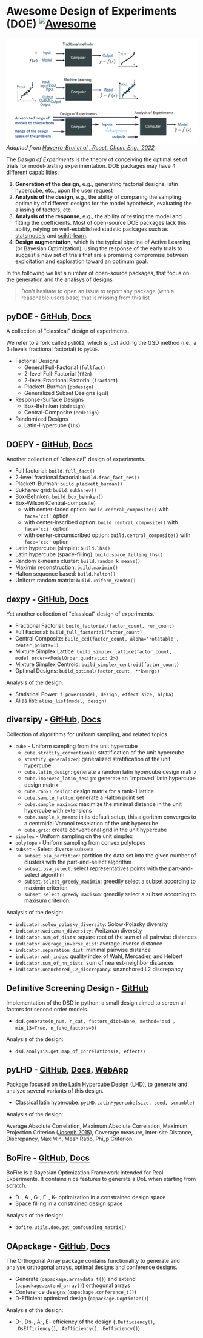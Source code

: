 # Awesome Design of Experiments (DOE) [![Awesome](https://cdn.rawgit.com/sindresorhus/awesome/d7305f38d29fed78fa85652e3a63e154dd8e8829/media/badge.svg)](https://github.com/sindresorhus/awesome)

![image](./image.png)
*Adapted from [Navarro-Brul et al., React. Chem. Eng., 2022](https://pubs.rsc.org/en/content/articlelanding/2022/re/d1re00541c)*

The *Design of Experiments* is the theory of conceiving the optimal set of trials for model-testing experimentation.
DOE packages may have 4 different capabilities:

1. **Generation of the design**, e.g., generating factorial designs, latin hypercube, etc., upon the user request 
2. **Analysis of the design**, e.g., the ability of comparing the sampling optimality of different designs for the model hypothesis, evaluating the aliasing of factors, etc.
3. **Analysis of the response**, e.g., the ability of testing the model and fitting the coefficients. Most of open-source DOE packages lack this ability, relying on well-established statistic packages such as [statsmodels](https://www.statsmodels.org/stable/index.html) and [scikit-learn](https://scikit-learn.org/stable/).
4. **Design augmentation**, which is the typical pipeline of Active Learning (or Bayesian Optimization), using the response of the early trials to suggest a new set of trials that are a promising compromise between exploitation and exploration toward an optimum goal.

In the following we list a number of open-source packages, that focus on the generation and the analisys of designs.

> Don't hesitate to open an issue to report any package (with a reasonable users base) that is missing from this list

## pyDOE - [GitHub](https://github.com/clicumu/pyDOE2), [Docs](https://pythonhosted.org/pyDOE/)

A collection of "classical" design of experiments.

We refer to a fork called `pyDOE2`, which is just adding the GSD method (i.e., a 3+levels fractional factorial) to `pyDOE`.

- Factorial Designs
    - General Full-Factorial (``fullfact``)
    - 2-level Full-Factorial (``ff2n``)
    - 2-level Fractional Factorial (``fracfact``)
    - Plackett-Burman (``pbdesign``)
    - Generalized Subset Designs (``gsd``)
- Response-Surface Designs 
    - Box-Behnken (``bbdesign``)
    - Central-Composite (``ccdesign``)
- Randomized Designs
    - Latin-Hypercube (``lhs``)

## DOEPY - [GitHub](https://github.com/tirthajyoti/doepy), [Docs](https://doepy.readthedocs.io/en/latest/)

Another collection of "classical" design of experiments.

* Full factorial: `build.full_fact()`
* 2-level fractional factorial: `build.frac_fact_res()`
* Plackett-Burman: `build.plackett_burman()`
* Sukharev grid: `build.sukharev()`
* Box-Behnken: ``build.box_behnken()``
* Box-Wilson (Central-composite) 
  * with center-faced option: ``build.central_composite()`` with ``face='ccf'`` option
  * with center-inscribed option: ``build.central_composite()`` with ``face='cci'`` option
  * with center-circumscribed option: ``build.central_composite()`` with ``face='ccc'`` option
* Latin hypercube (simple): ``build.lhs()``
* Latin hypercube (space-filling): ``build.space_filling_lhs()``
* Random k-means cluster: ``build.random_k_means()``
* Maximin reconstruction: ``build.maximin()``
* Halton sequence based: ``build.halton()``
* Uniform random matrix: ``build.uniform_random()``

## dexpy - [GitHub](https://github.com/statease/dexpy), [Docs](https://statease.github.io/dexpy/)

Yet another collection of "classical" design of experiments.

- Fractional Factorial: `build_factorial(factor_count, run_count)`
- Full Factorial: `build_full_factorial(factor_count)`
- Central Composite: `build_ccd(factor_count, alpha='rotatable', center_points=1)`
- Mixture Simplex Lattice: `build_simplex_lattice(factor_count, model_order=<ModelOrder.quadratic: 2>)`
- Mixture Simplex Centroid: `build_simplex_centroid(factor_count)`
- Optimal Designs: `build_optimal(factor_count, **kwargs)`

Analysis of the design:

- Statistical Power: `f_power(model, design, effect_size, alpha)`
- Alias list: `alias_list(model, design)`

## diversipy - [GitHub](https://github.com/DavidWalz/diversipy), [Docs](https://diversipy.readthedocs.io/en/latest/index.html) 

Collection of algorithms for uniform sampling, and related topics.
 
- `cube` - Uniform sampling from the unit hypercube
  - `cube.stratify_conventional`: stratification of the unit hypercube
  - `stratify_generalized`: generalized stratification of the unit hypercube
  - `cube.latin_design`: generate a random latin hypercube design matrix
  - `cube.improved_latin_design`: generate an ‘improved’ latin hypercube design matrix
  - `cube.rank1_design`: design matrix for a rank-1 lattice
  - `cube.sample_halton`: generate a Halton point set
  - `cube.sample_maximin`: maximize the minimal distance in the unit hypercube with extensions
  - `cube.sample_k_means`: in its default setup, this algorithm converges to a centroidal Voronoi tesselation of the unit hypercube
  - `cube.grid`: create conventional grid in the unit hypercube
- `simplex` - Uniform sampling on the unit simplex
- `polytope` - Uniform sampling from convex polytopes
- `subset` - Select diverse subsets
  - `subset.psa_partition`: partition the data set into the given number of clusters with the part-and-select algorithm
  - `subset.psa_select`: select representatives points with the part-and-select algorithm
  - `subset.select_greedy_maximin`: greedily select a subset according to maximin criterion
  - `subset.select_greedy_maxisum`: greedily select a subset according to maxisum criterion.

Analysis of the design:

- `indicator.solow_polasky_diversity`: Solow-Polasky diversity
- `indicator.weitzman_diversity`: Weitzman diversity
- `indicator.sum_of_dists`: square root of the sum of all pairwise distances
- `indicator.average_inverse_dist`: average inverse distance
- `indicator.separation_dist`: minimal pairwise distance
- `indicator.wmh_index`: quality index of Wahl, Mercadier, and Helbert
- `indicator.sum_of_nn_dists`: sum of nearest-neighbor distances
- `indicator.unanchored_L2_discrepancy`: unanchored L2 discrepancy

## Definitive Screening Design - [GitHub](https://github.com/danieleongari/definitive_screening_design)

Implementation of the DSD in python: a small design aimed to screen all factors for second order models.

- `dsd.generate(n_num, n_cat, factors_dict=None, method='dsd', min_13=True, n_fake_factors=0)`

Analysis of the design:

- `dsd.analysis.get_map_of_correlations(X, effects)`

## pyLHD - [GitHub](https://github.com/toledo60/pyLHD), [Docs](https://toledo60.github.io/pyLHD/), [WebApp](https://share.streamlit.io/toledo60/pylhd-streamlit/main/pyLHD_streamlit.py)

Package focused on the Latin Hypercube Design (LHD), to generate and analyze several variants of this design.

- Classical latin hypercube: `pyLHD.LatinHypercube(size, seed, scramble)`

Analysis of the design:

Average Absolute Correlation, Maximum Absolute Correlation, Maximum Projection Criterion ([Joseph 2015](https://academic.oup.com/biomet/article-abstract/102/2/371/246859?redirectedFrom=fulltext)), Coverage measure, Inter-site Distance, Discrepancy, MaxiMin, Mesh Ratio, Phi_p Criterion. 

## BoFire - [GitHub](https://github.com/experimental-design/bofire), [Docs](https://experimental-design.github.io/bofire/)

BoFire is a Bayesian Optimization Framework Intended for Real Experiments. It contains nice features to generate a DoE when starting from scratch.

- D-, A-, G-, E-, K- optimization in a constrained design space
- Space filling in a constrained design space

Analysis of the design:

- `bofire.utils.doe.get_confounding_matrix()`

## OApackage - [GitHub](https://github.com/eendebakpt/oapackage), [Docs](https://oapackage.readthedocs.io/en/latest/index.html)

The Orthogonal Array package contains functionality to generate and analyse orthogonal arrays, optimal designs and conference designs.

- Generate (`oapackage.arraydata_t()`) and extend (`oapackage.extend_array()`) orthogonal arrays
- Conference designs (`oapackage.conference_t()`)
- D-Efficient optimized design (`oapackage.Doptimize()`)

Analysis of the design:

- D-, Ds-, A-, E- efficiency of the design (`.Defficiency()`, `.DsEfficiency()`, `.Aefficiency()`, `.Eefficiency()`)


